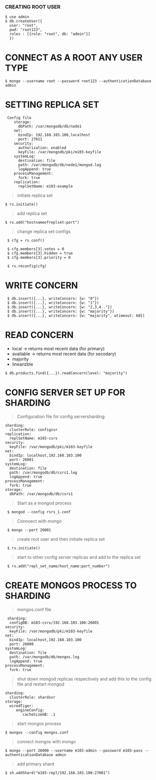 ### CREATING ROOT USER

    $ use admin
    $ db.createUser({
      user: "root",
      pwd: "root123",
      roles : [{role: "root", db: "admin"}]
      })
  
# CONNECT AS A ROOT ANY USER TYPE

    $ mongo --username root --password root123 --authenticationDatabase admin

# SETTING REPLICA SET

     Config file
    	storage:
          dbPath: /var/mongodb/db/node1
    	net:
    	  bindIp: 192.168.103.100,localhost
    	  port: 27011
    	security:
    	  authorization: enabled
    	  keyFile: /var/mongodb/pki/m103-keyfile
    	systemLog:
    	  destination: file
    	  path: /var/mongodb/db/node1/mongod.log
    	  logAppend: true
    	processManagement:
    	  fork: true
    	replication:
    	  replSetName: m103-example

> initiate replica set
    
    $ rs.initiate()

> add replica set
    
    $ rs.add("hostnameofreplset:port")

> change replica set configs

     $ cfg = rs.conf()	

     $ cfg.members[3].votes = 0
     $ cfg.members[3].hidden = true
     $ cfg.members[3].priority = 0

     $ rs.reconfig(cfg)
 
 
 # WRITE CONCERN
 
     $ db.insert({...}, writeConcern: {w: "0"})
     $ db.insert({...}, writeConcern: {w: "1"})
     $ db.insert({...}, writeConcern: {w: "2,3,4.."})
     $ db.insert({...}, writeConcern: {w: "majority"})
     $ db.insert({...}, writeConcern: {w: "majority", wtimeout: 60})
 
 # READ CONCERN
 
   - local -> returns most recent data (for primary)
   - available -> returns most recent data (for secodary)
   - majority
   - linearizble

 	$ db.products.find({...}).readConcern(level: "majority")
 
 
 # CONFIG SERVER SET UP FOR SHARDING
 
 > Configuration file for config serversharding:
 	
    sharding:
	  clusterRole: configsvr
	replication:
	  replSetName: m103-csrs
	security:
	  keyFile: /var/mongodb/pki/m103-keyfile
	net:
	  bindIp: localhost,192.168.103.100
	  port: 26001
	systemLog:
	  destination: file
	  path: /var/mongodb/db/csrs1.log
	  logAppend: true	
	processManagement:
	  fork: true
	storage:
	  dbPath: /var/mongodb/db/csrs1

 > Start as a mongod process
	
     $ mongod --config rsrs_1.conf

 >Connoect with mongo

     $ mongo --port 26001
 
 > create root user and then initiate replica set
 
     $ rs.initiate()
 
 > start to other config server replicas and add to the replica set
 
     $ rs.add("repl_set_name/host_name:port_number")
 
 # CREATE MONGOS PROCESS TO SHARDING
 
 > mongos.conf file
 > 
	 sharding:
	  configDB: m103-csrs/192.168.103.100:26001
	security:
	  keyFile: /var/mongodb/pki/m103-keyfile
	net:
	  bindIp: localhost,192.168.103.100
	  port: 26000
	systemLog:
	  destination: file
	  path: /var/mongodb/db/mongos.log
	  logAppend: true
	processManagement:
	  fork: true

 > shut down mongod replicas respectively and add this to the config file and restart mongod
 
	sharding:
	  clusterRole: shardsvr
	storage:
	  wiredTiger:
		 engineConfig:
		    cacheSizeGB: .1

> start mongos process
  
    $ mongos --config mongos.conf
    
> connect mongos with mongo
  
    $ mongo --port 26000 --username m103-admin --password m103-pass --authenticationDatabase admin
  
> add primary shard
  
    $ sh.addShard("m103-repl/192.168.103.100:27001")

 
 
 
 
 
 
 
 
 
 
 
 
 
 
 
 
 
 
 
 
 
 
 
 
 
 
 
 
 
 
 
 
 
 
 
 
 
 
 
 
 
 
 
 
 
 
